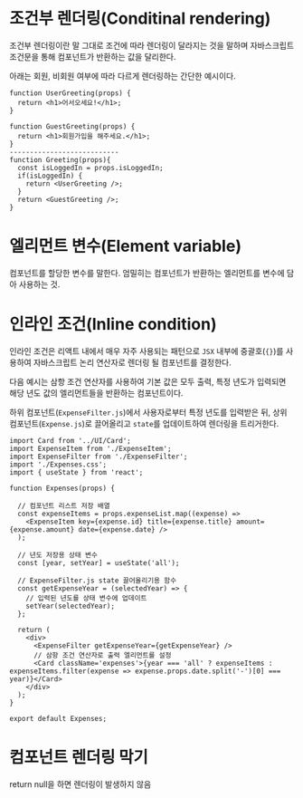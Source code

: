 # 조건부 렌더링(Conditinal rendering)

조건부 렌더링이란 말 그대로 조건에 따라 렌더링이 달라지는 것을 말하며 자바스크립트 조건문을 통해 컴포넌트가 반환하는 값을 달리한다.

아래는 회원, 비회원 여부에 따라 다르게 렌더링하는 간단한 예시이다.

```
function UserGreeting(props) {
  return <h1>어서오세요!</h1>;
}

function GuestGreeting(props) {
  return <h1>회원가입을 해주세요.</h1>;
}
---------------------------
function Greeting(props){
  const isLoggedIn = props.isLoggedIn;
  if(isLoggedIn) {
    return <UserGreeting />;
  }
  return <GuestGreeting />;
}
```

# 엘리먼트 변수(Element variable)

컴포넌트를 할당한 변수를 말한다. 엄밀히는 컴포넌트가 반환하는 엘리먼트를 변수에 담아 사용하는 것.


# 인라인 조건(Inline condition)

인라인 조건은 리액트 내에서 매우 자주 사용되는 패턴으로 `JSX` 내부에 중괄호(`{}`)를 사용하여 자바스크립트 논리 연산자로 렌더링 될 컴포넌트를 결정한다. 

다음 예시는 삼항 조건 연산자를 사용하여 기본 값은 모두 출력, 특정 년도가 입력되면 해당 년도 값의 엘리먼트들을 반환하는 컴포넌트이다.

하위 컴포넌트(`ExpenseFilter.js`)에서 사용자로부터 특정 년도를 입력받은 뒤, 상위 컴포넌트(`Expense.js`)로 끌어올리고 `state`를 업데이트하여 렌더링을 트리거한다.

```
import Card from '../UI/Card';
import ExpenseItem from './ExpenseItem';
import ExpenseFilter from './ExpenseFilter';
import './Expenses.css';
import { useState } from 'react';

function Expenses(props) {
    
  // 컴포넌트 리스트 저장 배열
  const expenseItems = props.expenseList.map((expense) => 
    <ExpenseItem key={expense.id} title={expense.title} amount={expense.amount} date={expense.date} />
  );

  // 년도 저장용 상태 변수
  const [year, setYear] = useState('all');

  // ExpenseFilter.js state 끌어올리기용 함수
  const getExpenseYear = (selectedYear) => {
    // 입력된 년도를 상태 변수에 업데이트
    setYear(selectedYear);
  };

  return (
    <div>
      <ExpenseFilter getExpenseYear={getExpenseYear} />
      // 삼항 조건 연산자로 출력 엘리먼트를 설정
      <Card className='expenses'>{year === 'all' ? expenseItems : expenseItems.filter(expense => expense.props.date.split('-')[0] === year)}</Card>
    </div>
  );
}

export default Expenses;
```


# 컴포넌트 렌더링 막기

return null을 하면 렌더링이 발생하지 않음